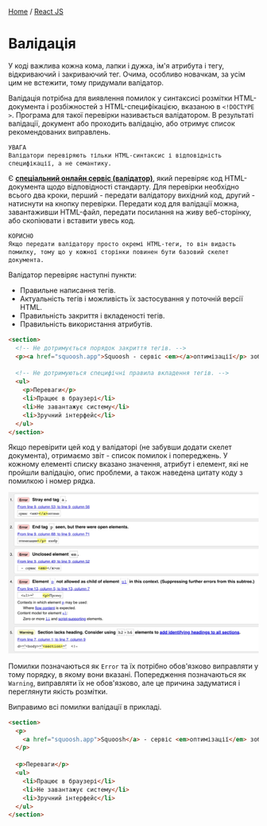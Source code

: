 [Home](../../README.md) / [React JS](../README_HTML_CSS.md)

# Валідація

У коді важлива кожна кома, лапки і дужка, ім'я атрибута і тегу, відкриваючий і закриваючий тег. Очима, особливо новачкам, за усім цим не встежити, тому придумали валідатор.

Валідація потрібна для виявлення помилок у синтаксисі розмітки HTML-документа і розбіжностей з HTML-специфікацією, вказаною в `<!DOCTYPE >`. Програма для такої перевірки називається валідатором. В результаті валідації, документ або проходить валідацію, або отримує список рекомендованих виправлень.

```
УВАГА
Валідатори перевіряють тільки HTML-синтаксис і відповідність специфікації, а не семантику.
```

Є **[спеціальний онлайн сервіс (валідатор)](https://validator.w3.org/nu/)**, який перевіряє код HTML-документа щодо відповідності стандарту. Для перевірки необхідно всього два кроки, перший - передати валідатору вихідний код, другий - натиснути на кнопку перевірки. Передати код для валідації можна, завантаживши HTML-файл, передати посилання на живу веб-сторінку, або скопіювати і вставити увесь код.

```
КОРИСНО
Якщо передати валідатору просто окремі HTML-теги, то він видасть помилку, тому що у кожної сторінки повинен бути базовий скелет документа.
```

Валідатор перевіряє наступні пункти:

* Правильне написання тегів.
* Актуальність тегів і можливість їх застосування у поточній версії HTML.
* Правильність закриття і вкладеності тегів.
* Правильність використання атрибутів.

```html
<section>
  <!-- Не дотримується порядок закриття тегів. -->
  <p><a href="squoosh.app">Squoosh - сервіс <em></a>оптимізації</p> зображень.</em>

  <!-- Не дотримуються специфічні правила вкладення тегів. -->
  <ul>
    <p>Переваги</p>
    <li>Працює в браузері</li>
    <li>Не завантажує систему</li>
    <li>Зручний інтерфейс</li>
  </ul>
</section>
```

Якщо перевірити цей код у валідаторі (не забувши додати скелет документа), отримаємо звіт - список помилок і попереджень. У кожному елементі списку вказано значення, атрибут і елемент, які не пройшли валідацію, опис проблеми, а також наведена цитату коду з помилкою і номер рядка.

![](img/validation.jpg)

Помилки позначаються як `Error` та їх потрібно обов'язково виправляти у тому порядку, в якому вони вказані. Попередження позначаються як `Warning`, виправляти їх не обов'язково, але це причина задуматися і переглянути якість розмітки.

Виправимо всі помилки валідації в прикладі.

```html
<section>
  <p>
    <a href="squoosh.app">Squoosh</a> - сервіс <em>оптимізації</em> зображень.
  </p>

  <p>Переваги</p>
  <ul>
    <li>Працює в браузері</li>
    <li>Не завантажує систему</li>
    <li>Зручний інтерфейс</li>
  </ul>
</section>
```